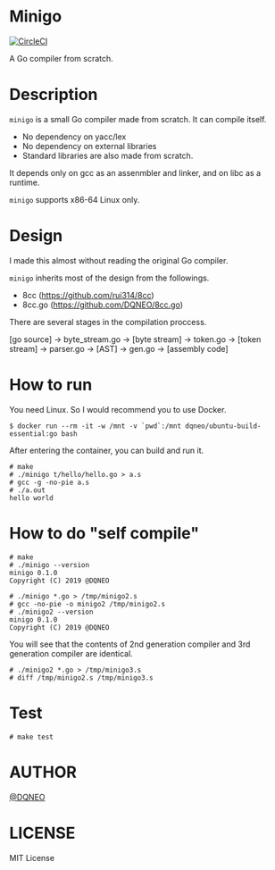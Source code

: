 # Minigo

[![CircleCI](https://circleci.com/gh/DQNEO/minigo.svg?style=svg)](https://circleci.com/gh/DQNEO/minigo)

A Go compiler from scratch.

# Description
`minigo` is a small Go compiler made from scratch.
It can compile itself.

* No dependency on yacc/lex
* No dependency on external libraries
* Standard libraries are also made from scratch.

It depends only on gcc as an assenmbler and linker, and on libc as a runtime.


`minigo` supports x86-64 Linux only.
 
# Design

I made this almost without reading the original Go compiler.

`minigo` inherits most of the design from the followings.

* 8cc (https://github.com/rui314/8cc)
* 8cc.go (https://github.com/DQNEO/8cc.go)

There are several stages in the compilation proccess.

[go source] -> byte_stream.go -> [byte stream] -> token.go -> [token stream] -> parser.go -> [AST] -> gen.go -> [assembly code]


# How to run

You need Linux.
So I would recommend you to use Docker.

```
$ docker run --rm -it -w /mnt -v `pwd`:/mnt dqneo/ubuntu-build-essential:go bash
```

After entering the container, you can build and run it.

```
# make
# ./minigo t/hello/hello.go > a.s
# gcc -g -no-pie a.s
# ./a.out
hello world
```

# How to do "self compile"

```
# make
# ./minigo --version
minigo 0.1.0
Copyright (C) 2019 @DQNEO

# ./minigo *.go > /tmp/minigo2.s
# gcc -no-pie -o minigo2 /tmp/minigo2.s
# ./minigo2 --version
minigo 0.1.0
Copyright (C) 2019 @DQNEO

```

You will see that the contents of 2nd generation compiler and 3rd generation compiler are identical.

```
# ./minigo2 *.go > /tmp/minigo3.s
# diff /tmp/minigo2.s /tmp/minigo3.s
```

# Test

```
# make test
```

# AUTHOR
[@DQNEO](https://twitter.com/DQNEO)

# LICENSE

MIT License
